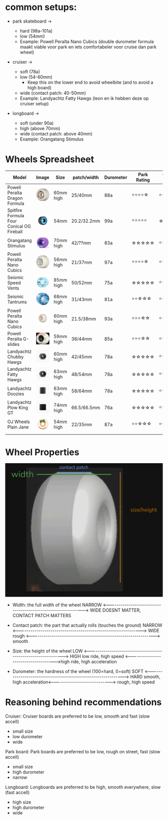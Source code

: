 # common setups:
- park skateboard -> 
	- hard (98a-101a)
	- low (54mm)
	- Example: Powell Peralta Nano Cubics (double durometer formula maakt viable voor park en iets comfortabeler voor cruise dan park wheel)


- cruiser ->
	- soft (78a)
	- low (54-60mm)
		- Keep this on the lower end to avoid wheelbite (and to avoid a high board)
	- wide (contact patch: 40-50mm)
	- Example: Landyachtz Fatty Hawgs (leon en ik hebben deze op cruiser setup)


- longboard ->
	- soft (under 90a)
	- high (above 70mm)
	- wide (contact patch: above 40mm)
	- Example: Orangatang Stimulus

# Wheels Spreadsheet

| Model                                          | Image                                                         | Size      | patch/width | Durometer | Park Rating | Cruiser Rating | Longboard Rating |
| ---------------------------------------------- | ------------------------------------------------------------- | --------- | ----------- | --------- | ----------- | -------------- | ---------------- |
| Powell Peralta Dragon Formula                  | ![250](../attachments/Pasted%20image%2020250112162858.png)    | 60mm high | 25/40mm     | 88a       | ⭐⭐⭐⭐☆       | ⭐⭐⭐☆☆          | ☆☆☆☆☆            |
| Spitfire      Formula Four Conical OG Fireball | ![250](../attachments/spitfiree.png)                          | 54mm      | 20.2/32.2mm | 99a       | ⭐⭐⭐⭐⭐       | ☆☆☆☆☆          | ☆☆☆☆☆            |
| Orangatang    Stimulus                         | ![250](../attachments/Pasted%20image%2020250108152812.png)    | 70mm high | 42/??mm     | 83a       | ☆☆☆☆☆       | ⭐⭐⭐☆☆          | ⭐⭐⭐⭐⭐            |
| Powell Peralta Nano Cubics                     | ![250](../attachments/Pasted%20image%2020250108153417.png)    | 56mm high | 21/37mm     | 97a       | ⭐⭐⭐⭐☆       | ⭐⭐⭐⭐☆          | ☆☆☆☆☆            |
| Seismic       Speed Vents                      | ![250](../attachments/seismicspeedvent.png)                   | 85mm high | 50/52mm     | 75a       | ☆☆☆☆☆       | ⭐⭐☆☆☆          | ⭐⭐⭐⭐⭐            |
| Seismic       Tantrums                         | ![250](../attachments/Pasted%20image%2020250108153747.png)    | 68mm high | 31/43mm     | 81a       | ⭐⭐☆☆☆       | ⭐⭐⭐☆☆          | ☆☆☆☆☆            |
| Powell Peralta Nano Cubics                     | ![250](../attachments/Pasted%20image%2020250108161117.png)    | 60mm high | 21.5/38mm   | 93a       | ⭐⭐⭐☆☆       | ⭐⭐⭐⭐☆          | ☆☆☆☆☆            |
| Powell Peralta G-slides                        | ![\\250](../attachments/Pasted%20image%2020250108154104.png)  | 59mm high | 36/44mm     | 85a       | ⭐⭐⭐☆☆       | ⭐⭐⭐⭐☆          | ☆☆☆☆☆            |
| Landyachtz    Chubby Hawgs                     | ![250](../attachments/Pasted%20image%2020250108154950.png)    | 60mm high | 42/45mm     | 78a       | ☆☆☆☆☆       | ⭐⭐⭐⭐⭐          | ☆☆☆☆☆            |
| Landyachtz    Fatty Hawgs                      | ![250](../attachments/Pasted%20image%2020250108154934.png)    | 63mm high | 48/54mm     | 78a       | ☆☆☆☆☆       | ⭐⭐⭐⭐⭐          | ☆☆☆☆☆            |
| Landyachtz    Doozies                          | ![250](../attachments/Pasted%20image%2020250108160127.png)    | 63mm high | 58/64mm     | 78a       | ☆☆☆☆☆       | ⭐⭐⭐⭐☆          | ☆☆☆☆☆            |
| Landyachtz    Plow King GT                     | ![250](../attachments/Pasted%20image%2020250108160502.png)    | 74mm high | 66.5/66.5mm | 76a       | ☆☆☆☆☆       | ⭐⭐⭐⭐☆          | ⭐⭐⭐⭐⭐            |
| OJ Wheels     Plain Jane                       | ![250](../attachments/image/skateboarding-1737166749755.jpeg) | 54mm high | 22/35mm     | 87a       | ⭐⭐☆☆☆       | ⭐⭐⭐⭐⭐          | ☆☆☆☆☆            |
|                                                |                                                               |           |             |           |             |                |                  |


# Wheel Properties
![](../attachments/image/skateboarding-1741371182946.jpeg)
- Width: the full width of the wheel
NARROW <-------------------------------------------------------------> WIDE
           DOESNT MATTER, CONTACT PATCH MATTERS

- Contact patch: the part that actually rolls (touches the ground)
NARROW <-------------------------------------------------------------> WIDE
rough   <------------------------------------------------------------->  smooth

- Size: the height of the wheel
LOW <-------------------------------------------------------------> HIGH
low ride, high speed <------------------------------------>high ride, high acceleration

- Durometer: the hardness of the wheel (100=hard, 0=soft)
SOFT <-------------------------------------------------------------> HARD
smooth, high acceleration<----------------------------> rough, high speed 

# Reasoning behind recommendations
Cruiser:
Cruiser boards are preferred to be low, smooth and fast (slow accell)
- small size
- low durometer 
- wide

Park board:
Park boards are preferred to be low, rough on street, fast (slow accell)
- small size
- high durometer
- narrow

Longboard:
Longboards are preferred to be high, smooth everywhere, slow (fast accell)
- high size
- high durometer
- wide 